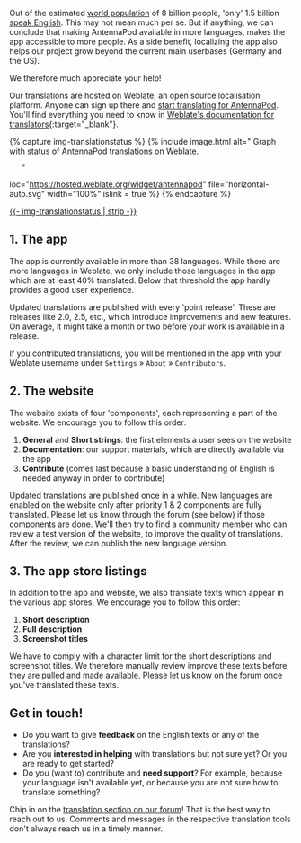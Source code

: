 Out of the estimated [world population](https://en.wikipedia.org/wiki/World_population) of 8 billion people, 'only' 1.5 billion [speak English](https://www.ethnologue.com/insights/ethnologue200/). This may not mean much per se. But if anything, we can conclude that making AntennaPod available in more languages, makes the app accessible to more people. As a side benefit, localizing the app also helps our project grow beyond the current main userbases (Germany and the US).

We therefore much appreciate your help!

Our translations are hosted on Weblate, an open source localisation platform. Anyone can sign up there and [start translating for AntennaPod](https://hosted.weblate.org/projects/antennapod). You'll find everything you need to know in [Weblate's documentation for translators](https://docs.weblate.org/en/latest/user/translating.html){:target="_blank"}.

<!-- mdpo-disable -->
{% capture img-translationstatus %}
{% include image.html
   alt="
       <!-- mdpo-enable-next-line -->
       Graph with status of AntennaPod translations on Weblate.

       "
   loc="https://hosted.weblate.org/widget/antennapod"
   file="horizontal-auto.svg"
   width="100%"
   islink = true
%}
{% endcapture %}

<object data="https://hosted.weblate.org/widget/antennapod/horizontal-auto.svg" type="image/svg+xml" width="100%" height="auto" crossorigin="anonymous">
<a href="https://hosted.weblate.org/engage/antennapod" target="_blank">{{- img-translationstatus | strip -}}</a>
</object>
<!-- mdpo-enable -->

## 1. The app
The app is currently available in more than 38 languages. While there are more languages in Weblate, we only include those languages in the app which are at least 40% translated. Below that threshold the app hardly provides a good user experience.

Updated translations are published with every 'point release'. These are releases like 2.0, 2.5, etc., which introduce improvements and new features. On average, it might take a month or two before your work is available in a release.

If you contributed translations, you will be mentioned in the app with your Weblate username under `Settings` » `About` » `Contributors`.

## 2. The website
The website exists of four 'components', each representing a part of the website. We encourage you to follow this order:

1. **General** and **Short strings**: the first elements a user sees on the website
2. **Documentation**: our support materials, which are directly available via the app
3. **Contribute** (comes last because a basic understanding of English is needed anyway in order to contribute)

Updated translations are published once in a while. New languages are enabled on the website only after priority 1 & 2 components are fully translated. Please let us know through the forum (see below) if those components are done. We'll then try to find a community member who can review a test version of the website, to improve the quality of translations. After the review, we can publish the new language version.

## 3. The app store listings
In addition to the app and website, we also translate texts which appear in the various app stores. We encourage you to follow this order:

1. **Short description**
2. **Full description**
3. **Screenshot titles**

We have to comply with a character limit for the short descriptions and screenshot titles. We therefore manually review improve these texts before they are pulled and made available. Please let us know on the forum once you've translated these texts.

## Get in touch!
* Do you want to give **feedback** on the English texts or any of the translations? 
* Are you **interested in helping** with translations but not sure yet? Or you are ready to get started?
* Do you (want to) contribute and **need support**? For example, because your language isn't available yet, or because you are not sure how to translate something?

Chip in on the [translation section on our forum](https://forum.antennapod.org/c/translations/11)! That is the best way to reach out to us. Comments and messages in the respective translation tools don't always reach us in a timely manner.
